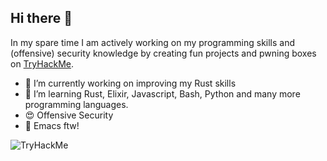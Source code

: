 ## Hi there 👋

In my spare time I am actively working on my programming skills and (offensive) security knowledge by creating fun projects and pwning boxes on [TryHackMe](https://tryhackme.com/p/12323fdsverv).

- :crab: I’m currently working on improving my Rust skills
- :dizzy: I’m learning Rust, Elixir, Javascript, Bash, Python and many more programming languages.
- :heart_eyes: Offensive Security
- :purple_heart: Emacs ftw!

<img src="https://tryhackme-badges.s3.amazonaws.com/12323fdsverv.png" alt="TryHackMe">
